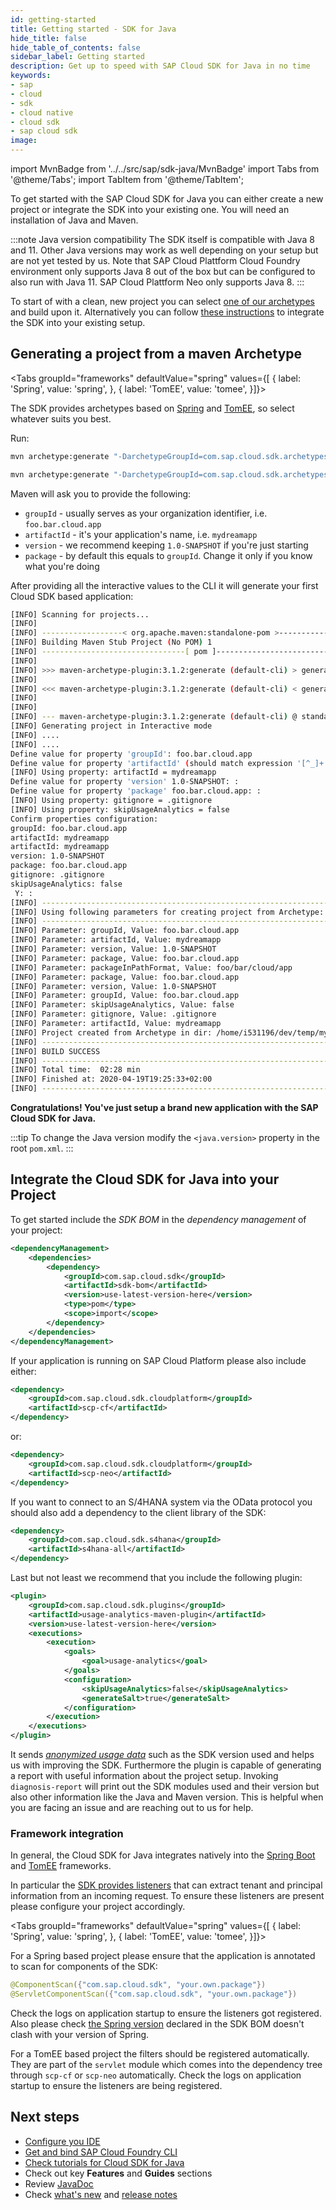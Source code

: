 ```yaml
---
id: getting-started
title: Getting started - SDK for Java
hide_title: false
hide_table_of_contents: false
sidebar_label: Getting started
description: Get up to speed with SAP Cloud SDK for Java in no time
keywords:
- sap
- cloud
- sdk
- cloud native
- cloud sdk
- sap cloud sdk
image:
---
```

import MvnBadge from '../../src/sap/sdk-java/MvnBadge'
import Tabs from '@theme/Tabs';
import TabItem from '@theme/TabItem';

<MvnBadge />

To get started with the SAP Cloud SDK for Java you can either create a new project or integrate the SDK into your existing one.
You will need an installation of Java and Maven.

:::note Java version compatibility
The SDK itself is compatible with Java 8 and 11.
Other Java versions may work as well depending on your setup but are not yet tested by us.
Note that SAP Cloud Plattform Cloud Foundry environment only supports Java 8 out of the box but can be configured to also run with Java 11.
SAP Cloud Plattform Neo only supports Java 8.
:::

To start of with a clean, new project you can select [one of our archetypes](https://search.maven.org/artifact/com.sap.cloud.sdk.archetypes/archetypes-parent) and build upon it. Alternatively you can follow [these instructions](#integrate-the-cloud-sdk-for-java-into-your-project) to integrate the SDK into your existing setup.

## Generating a project from a maven Archetype ##


<Tabs groupId="frameworks" defaultValue="spring" values={[
{ label: 'Spring', value: 'spring', },
{ label: 'TomEE', value: 'tomee', }]}>

The SDK provides archetypes based on [Spring](https://spring.io/) and [TomEE](https://tomee.apache.org/), so select whatever suits you best.

Run:

<TabItem value="spring">

```bash
mvn archetype:generate "-DarchetypeGroupId=com.sap.cloud.sdk.archetypes" "-DarchetypeArtifactId=scp-cf-spring" "-DarchetypeVersion=RELEASE"
```

</TabItem>
<TabItem value="tomee">

```bash
mvn archetype:generate "-DarchetypeGroupId=com.sap.cloud.sdk.archetypes" "-DarchetypeArtifactId=scp-cf-tomee" "-DarchetypeVersion=RELEASE"
```

</TabItem>
</Tabs>

Maven will ask you to provide the following:

- `groupId` - usually serves as your organization identifier, i.e. `foo.bar.cloud.app`
- `artifactId` - it's your application's name, i.e. `mydreamapp`
- `version` - we recommend keeping `1.0-SNAPSHOT` if you're just starting
- `package` - by default this equals to `groupId`. Change it only if you know what you're doing


After providing all the interactive values to the CLI it will generate your first Cloud SDK based application:

```bash
[INFO] Scanning for projects...
[INFO]
[INFO] ------------------< org.apache.maven:standalone-pom >-------------------
[INFO] Building Maven Stub Project (No POM) 1
[INFO] --------------------------------[ pom ]---------------------------------
[INFO]
[INFO] >>> maven-archetype-plugin:3.1.2:generate (default-cli) > generate-sources @ standalone-pom >>>
[INFO]
[INFO] <<< maven-archetype-plugin:3.1.2:generate (default-cli) < generate-sources @ standalone-pom <<<
[INFO]
[INFO]
[INFO] --- maven-archetype-plugin:3.1.2:generate (default-cli) @ standalone-pom ---
[INFO] Generating project in Interactive mode
[INFO] ....
[INFO] ....
Define value for property 'groupId': foo.bar.cloud.app
Define value for property 'artifactId' (should match expression '[^_]+'): mydreamapp
[INFO] Using property: artifactId = mydreamapp
Define value for property 'version' 1.0-SNAPSHOT: :
Define value for property 'package' foo.bar.cloud.app: :
[INFO] Using property: gitignore = .gitignore
[INFO] Using property: skipUsageAnalytics = false
Confirm properties configuration:
groupId: foo.bar.cloud.app
artifactId: mydreamapp
artifactId: mydreamapp
version: 1.0-SNAPSHOT
package: foo.bar.cloud.app
gitignore: .gitignore
skipUsageAnalytics: false
 Y: :
[INFO] ----------------------------------------------------------------------------
[INFO] Using following parameters for creating project from Archetype: scp-cf-tomee:RELEASE
[INFO] ----------------------------------------------------------------------------
[INFO] Parameter: groupId, Value: foo.bar.cloud.app
[INFO] Parameter: artifactId, Value: mydreamapp
[INFO] Parameter: version, Value: 1.0-SNAPSHOT
[INFO] Parameter: package, Value: foo.bar.cloud.app
[INFO] Parameter: packageInPathFormat, Value: foo/bar/cloud/app
[INFO] Parameter: package, Value: foo.bar.cloud.app
[INFO] Parameter: version, Value: 1.0-SNAPSHOT
[INFO] Parameter: groupId, Value: foo.bar.cloud.app
[INFO] Parameter: skipUsageAnalytics, Value: false
[INFO] Parameter: gitignore, Value: .gitignore
[INFO] Parameter: artifactId, Value: mydreamapp
[INFO] Project created from Archetype in dir: /home/i531196/dev/temp/mydreamapp
[INFO] ------------------------------------------------------------------------
[INFO] BUILD SUCCESS
[INFO] ------------------------------------------------------------------------
[INFO] Total time:  02:28 min
[INFO] Finished at: 2020-04-19T19:25:33+02:00
[INFO] ------------------------------------------------------------------------
```

**Congratulations! You've just setup a brand new application with the SAP Cloud SDK for Java.**

:::tip
To change the Java version modify the `<java.version>` property in the root `pom.xml`. 
:::

## Integrate the Cloud SDK for Java into your Project

To get started include the _SDK BOM_ in the _dependency management_ of your project:

```xml
<dependencyManagement>
    <dependencies>
        <dependency>
            <groupId>com.sap.cloud.sdk</groupId>
            <artifactId>sdk-bom</artifactId>
            <version>use-latest-version-here</version>
            <type>pom</type>
            <scope>import</scope>
        </dependency>
    </dependencies>        
</dependencyManagement>
```

If your application is running on SAP Cloud Platform please also include either:

```xml
<dependency>
    <groupId>com.sap.cloud.sdk.cloudplatform</groupId>
    <artifactId>scp-cf</artifactId>
</dependency>
```

or:

```xml
<dependency>
    <groupId>com.sap.cloud.sdk.cloudplatform</groupId>
    <artifactId>scp-neo</artifactId>
</dependency>
```

If you want to connect to an S/4HANA system via the OData protocol you should also add a dependency to the client library of the SDK:

```xml
<dependency>
    <groupId>com.sap.cloud.sdk.s4hana</groupId>
    <artifactId>s4hana-all</artifactId>
</dependency>
```

Last but not least we recommend that you include the following plugin:

```xml
<plugin>
    <groupId>com.sap.cloud.sdk.plugins</groupId>
    <artifactId>usage-analytics-maven-plugin</artifactId>
    <version>use-latest-version-here</version>
    <executions>
        <execution>
            <goals>
                <goal>usage-analytics</goal>
            </goals>
            <configuration>
                <skipUsageAnalytics>false</skipUsageAnalytics>
                <generateSalt>true</generateSalt>
            </configuration>
        </execution>
    </executions>
</plugin>
```

It sends _[anonymized usage data](https://blogs.sap.com/2018/10/23/usage-analytics-s4sdk/)_ such as the SDK version used and helps us with improving the SDK.
Furthermore the plugin is capable of generating a report with useful information about the project setup. 
Invoking `diagnosis-report` will print out the SDK modules used and their version but also other information like the Java and Maven version.
This is helpful when you are facing an issue and are reaching out to us for help.

### Framework integration

In general, the Cloud SDK for Java integrates natively into the [Spring Boot](https://spring.io/projects/spring-boot) and [TomEE](https://tomee.apache.org/) frameworks.

In particular the [SDK provides listeners](features/multi-tenancy/thread-context.md) that can extract tenant and principal information from an incoming request. To ensure these listeners are present please configure your project accordingly.

<Tabs groupId="frameworks" defaultValue="spring" values={[
{ label: 'Spring', value: 'spring', },
{ label: 'TomEE', value: 'tomee', }]}>

<TabItem value="spring">

For a Spring based project please ensure that the application is annotated to scan for components of the SDK:

```java
@ComponentScan({"com.sap.cloud.sdk", "your.own.package"})
@ServletComponentScan({"com.sap.cloud.sdk", "your.own.package"})
```

Check the logs on application startup to ensure the listeners got registered. Also please check [the Spring version](https://mvnrepository.com/artifact/com.sap.cloud.sdk/sdk-bom/latest) declared in the SDK BOM doesn't clash with your version of Spring.

</TabItem>
<TabItem value="tomee">

For a TomEE based project the filters should be registered automatically. They are part of the `servlet` module which comes into the dependency tree through `scp-cf` or `scp-neo` automatically. Check the logs on application startup to ensure the listeners are being registered.

</TabItem>
</Tabs>


## Next steps ##
- [Configure you IDE](../guides/recommended-ide )
- [Get and bind SAP Cloud Foundry CLI](../guides/cf-cli )
- [Check tutorials for Cloud SDK for Java](https://developers.sap.com/tutorial-navigator.html?tag=products:technology-platform/sap-cloud-sdk/sap-cloud-sdk&tag=topic:java )
- Check out key **Features** and **Guides** sections
- Review [JavaDoc](api-documentation )
- Check [what's new](../../overview/what-is-new ) and [release notes](https://help.sap.com/doc/6c02295dfa8f47cf9c08a19f2e172901/1.0/en-US/index.html )
